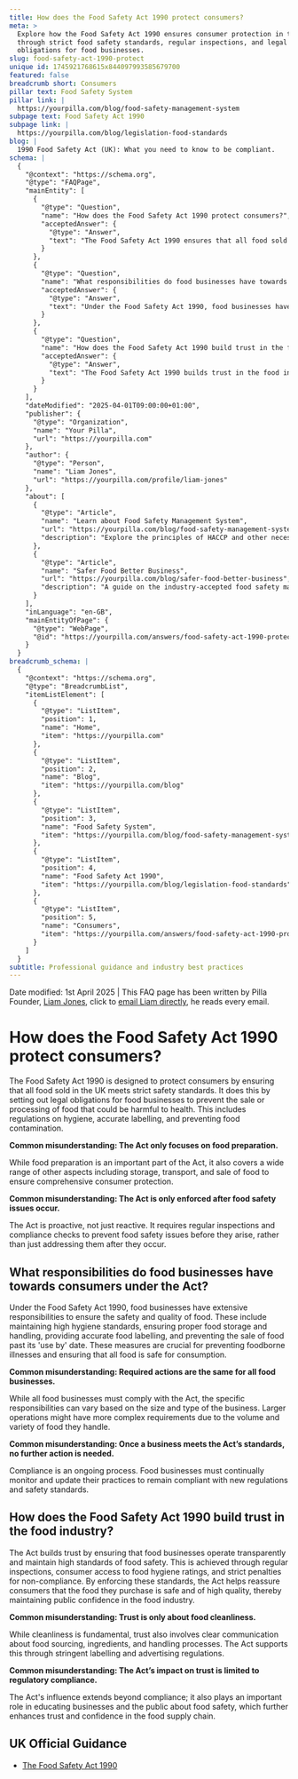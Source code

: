 ```yaml
---
title: How does the Food Safety Act 1990 protect consumers?
meta: >
  Explore how the Food Safety Act 1990 ensures consumer protection in the UK
  through strict food safety standards, regular inspections, and legal
  obligations for food businesses.
slug: food-safety-act-1990-protect
unique id: 1745921768615x844097993585679700
featured: false
breadcrumb short: Consumers
pillar text: Food Safety System
pillar link: |
  https://yourpilla.com/blog/food-safety-management-system
subpage text: Food Safety Act 1990
subpage link: |
  https://yourpilla.com/blog/legislation-food-standards
blog: |
  1990 Food Safety Act (UK): What you need to know to be compliant.
schema: |
  {
    "@context": "https://schema.org",
    "@type": "FAQPage",
    "mainEntity": [
      {
        "@type": "Question",
        "name": "How does the Food Safety Act 1990 protect consumers?",
        "acceptedAnswer": {
          "@type": "Answer",
          "text": "The Food Safety Act 1990 ensures that all food sold in the UK meets strict safety standards by outlining legal obligations for food businesses. These obligations include maintaining hygiene, providing accurate labelling, and preventing food contamination to protect consumer health. The Act is both preventative and reactive with regulations covering food preparation, storage, transport, and sale, thereby providing comprehensive consumer protection."
        }
      },
      {
        "@type": "Question",
        "name": "What responsibilities do food businesses have towards consumers under the Act?",
        "acceptedAnswer": {
          "@type": "Answer",
          "text": "Under the Food Safety Act 1990, food businesses have extensive responsibilities to maintain food safety and quality. These responsibilities include maintaining high hygiene standards, ensuring proper food storage and handling, providing accurate food labelling, and preventing the sale of food past its 'use by' date, to prevent foodborne illnesses and ensure the safety of the food consumed."
        }
      },
      {
        "@type": "Question",
        "name": "How does the Food Safety Act 1990 build trust in the food industry?",
        "acceptedAnswer": {
          "@type": "Answer",
          "text": "The Food Safety Act 1990 builds trust in the food industry by ensuring high standards of food safety through regular inspections, transparent operations, and strict penalties for non-compliance. The Act supports clear communication on food sourcing, ingredients, and handling processes through stringent labelling and advertising regulations, enhancing consumer trust and confidence in the food supply chain."
        }
      }
    ],
    "dateModified": "2025-04-01T09:00:00+01:00",
    "publisher": {
      "@type": "Organization",
      "name": "Your Pilla",
      "url": "https://yourpilla.com"
    },
    "author": {
      "@type": "Person",
      "name": "Liam Jones",
      "url": "https://yourpilla.com/profile/liam-jones"
    },
    "about": [
      {
        "@type": "Article",
        "name": "Learn about Food Safety Management System",
        "url": "https://yourpilla.com/blog/food-safety-management-system",
        "description": "Explore the principles of HACCP and other necessities to comply with the Food Safety Act 1990 for managing food safety."
      },
      {
        "@type": "Article",
        "name": "Safer Food Better Business",
        "url": "https://yourpilla.com/blog/safer-food-better-business",
        "description": "A guide on the industry-accepted food safety management system tailored to various types of food businesses."
      }
    ],
    "inLanguage": "en-GB",
    "mainEntityOfPage": {
      "@type": "WebPage",
      "@id": "https://yourpilla.com/answers/food-safety-act-1990-protect"
    }
  }
breadcrumb_schema: |
  {
    "@context": "https://schema.org",
    "@type": "BreadcrumbList",
    "itemListElement": [
      {
        "@type": "ListItem",
        "position": 1,
        "name": "Home",
        "item": "https://yourpilla.com"
      },
      {
        "@type": "ListItem",
        "position": 2,
        "name": "Blog",
        "item": "https://yourpilla.com/blog"
      },
      {
        "@type": "ListItem",
        "position": 3,
        "name": "Food Safety System",
        "item": "https://yourpilla.com/blog/food-safety-management-system"
      },
      {
        "@type": "ListItem",
        "position": 4,
        "name": "Food Safety Act 1990",
        "item": "https://yourpilla.com/blog/legislation-food-standards"
      },
      {
        "@type": "ListItem",
        "position": 5,
        "name": "Consumers",
        "item": "https://yourpilla.com/answers/food-safety-act-1990-protect"
      }
    ]
  }
subtitle: Professional guidance and industry best practices
---
```


Date modified: 1st April 2025 | This FAQ page has been written by Pilla Founder, [Liam Jones](https://yourpilla.com/profile/liam-jones), click to [email Liam directly](https://mailto:liam@yourpilla.com), he reads every email.

# How does the Food Safety Act 1990 protect consumers?

The Food Safety Act 1990 is designed to protect consumers by ensuring that all food sold in the UK meets strict safety standards. It does this by setting out legal obligations for food businesses to prevent the sale or processing of food that could be harmful to health. This includes regulations on hygiene, accurate labelling, and preventing food contamination.

**Common misunderstanding: The Act only focuses on food preparation.**

While food preparation is an important part of the Act, it also covers a wide range of other aspects including storage, transport, and sale of food to ensure comprehensive consumer protection.

**Common misunderstanding: The Act is only enforced after food safety issues occur.**

The Act is proactive, not just reactive. It requires regular inspections and compliance checks to prevent food safety issues before they arise, rather than just addressing them after they occur.

## What responsibilities do food businesses have towards consumers under the Act?

Under the Food Safety Act 1990, food businesses have extensive responsibilities to ensure the safety and quality of food. These include maintaining high hygiene standards, ensuring proper food storage and handling, providing accurate food labelling, and preventing the sale of food past its 'use by' date. These measures are crucial for preventing foodborne illnesses and ensuring that all food is safe for consumption.

**Common misunderstanding: Required actions are the same for all food businesses.**

While all food businesses must comply with the Act, the specific responsibilities can vary based on the size and type of the business. Larger operations might have more complex requirements due to the volume and variety of food they handle.

**Common misunderstanding: Once a business meets the Act’s standards, no further action is needed.**

Compliance is an ongoing process. Food businesses must continually monitor and update their practices to remain compliant with new regulations and safety standards.

## How does the Food Safety Act 1990 build trust in the food industry?

The Act builds trust by ensuring that food businesses operate transparently and maintain high standards of food safety. This is achieved through regular inspections, consumer access to food hygiene ratings, and strict penalties for non-compliance. By enforcing these standards, the Act helps reassure consumers that the food they purchase is safe and of high quality, thereby maintaining public confidence in the food industry.

**Common misunderstanding: Trust is only about food cleanliness.**

While cleanliness is fundamental, trust also involves clear communication about food sourcing, ingredients, and handling processes. The Act supports this through stringent labelling and advertising regulations.

**Common misunderstanding: The Act’s impact on trust is limited to regulatory compliance.**

The Act's influence extends beyond compliance; it also plays an important role in educating businesses and the public about food safety, which further enhances trust and confidence in the food supply chain.

## UK Official Guidance

-   [The Food Safety Act 1990](https://www.legislation.gov.uk/ukpga/1990/16/contents)
